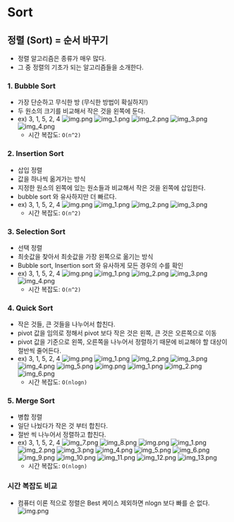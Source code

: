 # Sort
## 정렬 (Sort) = 순서 바꾸기
- 정렬 알고리즘은 종류가 매우 많다.
- 그 중 정렬의 기초가 되는 알고리즘들을 소개한다.

### 1. Bubble Sort
- 가장 단순하고 무식한 방 (무식한 방법이 확실하지!)
- 두 원소의 크기를 비교해서 작은 것을 왼쪽에 둔다.
- ex) 3, 1, 5, 2, 4
![img.png](image/bubble1.png)
![img_1.png](image/bubble2.png)
![img_2.png](image/bubble3.png)
![img_3.png](image/bubble4.png)
![img_4.png](image/bubble5.png)
  - 시간 복잡도: `O(n^2)`

### 2. Insertion Sort
- 삽입 정렬
- 값을 하나씩 옮겨가는 방식
- 지정한 원소의 왼쪽에 있는 원소들과 비교해서 작은 것을 왼쪽에 삽입한다.
- bubble sort 와 유사하지만 더 빠르다.
- ex) 3, 1, 5, 2, 4
![img.png](image/Insertion1.png)
![img_1.png](image/Insertion2.png)
![img_2.png](image/Insertion3.png)
![img_3.png](image/Insertion4.png)
  - 시간 복잡도: `O(n^2)`

### 3. Selection Sort
- 선택 정렬
- 최솟값을 찾아서 최솟값을 가장 왼쪽으로 옮기는 방식
- Bubble sort, Insertion sort 와 유사하게 모든 경우의 수를 확인
- ex) 3, 1, 5, 2, 4
![img.png](image/selection1.png)
![img_1.png](image/selection2.png)
![img_2.png](image/selection3.png)
![img_3.png](image/selection4.png)
![img_4.png](image/selection5.png)
  - 시간 복잡도: `O(n^2)`

### 4. Quick Sort
- 작은 것들, 큰 것들을 나누어서 합친다.
- pivot 값을 임의로 정해서 pivot 보다 작은 것은 왼쪽, 큰 것은 오른쪽으로 이동
- pivot 값을 기준으로 왼쪽, 오른쪽을 나누어서 정렬하기 때문에 비교해야 할 대상이 절반씩 줄어든다.
- ex) 3, 1, 5, 2, 4
![img.png](image/quick.png)
![img_1.png](image/quick1.png)
![img_2.png](image/quick2.png)
![img_3.png](image/quick3.png)
![img_4.png](image/quick4.png)
![img_5.png](image/quick5.png)
![img.png](image/quick7.png)
![img_1.png](image/quick8.png)
![img_2.png](image/quick9.png)
  ![img_6.png](image/quick6.png)
  - 시간 복잡도: `O(nlogn)`

### 5. Merge Sort
- 병합 정렬
- 일단 나눴다가 작은 것 부터 합친다.
- 절반 씩 나누어서 정렬하고 합친다.
- ex) 3, 1, 5, 2, 4
![img_7.png](image/merge.png)
![img_8.png](image/merge1.png)
![img.png](image/merge2.png)
![img_1.png](image/merge3.png)
![img_2.png](image/merge4.png)
![img_3.png](image/merge5.png)
![img_4.png](image/merge6.png)
![img_5.png](image/merge7.png)
![img_6.png](image/merge8.png)
![img_9.png](image/merge9.png)
![img_10.png](image/merge10.png)
![img_11.png](image/merge11.png)
![img_12.png](image/merge12.png)
![img_13.png](image/merge13.png)
  - 시간 복잡도: `O(nlogn)`

### 시간 복잡도 비교
- 컴퓨터 이론 적으로 정렬은 Best 케이스 제외하면 nlogn 보다 빠를 순 없다.
![img.png](image/sorttime.png)